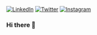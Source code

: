 
<!--
**josegribeirol/josegribeirol** is a ✨ _special_ ✨ repository because its `README.md` (this file) appears on your GitHub profile.

Here are some ideas to get you started:

- 🔭 I’m currently working on ...
- 🌱 I’m currently learning ...
- 👯 I’m looking to collaborate on ...
- 🤔 I’m looking for help with ...
- 💬 Ask me about ...
- 📫 How to reach me: ...
- 😄 Pronouns: ...
- ⚡ Fun fact: ...


https://simpleicons.org/

-->

[![LinkedIn](https://img.shields.io/badge/LinkedIn-0A66C2?style=for-the-badge&logo=LinkedIn&logoColor=white)](https://www.linkedin.com/in/joseguilhermelopes)
[![Twitter](https://img.shields.io/badge/Twitter-1DA1F2?style=for-the-badge&logo=Twitter&logoColor=white)](https://twitter.com/jg_launes)
[![Instagram](https://img.shields.io/badge/Instagram-E4405F?style=for-the-badge&logo=Instagram&logoColor=white)](https://instagram.com/josegribeirol)


### Hi there 👋